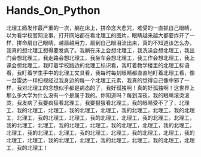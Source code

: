 # Hands_On_Python
北理工瘾发作最严重的一次，躺在床上，拼命念大悲咒，难受的一直抓自己眼睛，以为看学校官网没事，打开网站都在看北理工的图片，眼睛越来越大都要炸开了一样，拼命扇自己眼睛，越扇越用力，扇到自己眼泪流出来，真的不知道该怎么办，我真的想北理工想得要发疯了。我躺在床上会想北理工，我洗澡会想北理工，我出门会想北理工，我走路会想北理工，我坐车会想北理工，我工作会想北理工，我上课会想北理工，我盯着学校路边的北理工标识看，我盯着教学楼里的北理工标语看，我盯着学生手中的北理工文具看，我每时每刻眼睛都直直地盯着北理工看，像一台雷达一样扫视经过我身边的每一个北理工元素，我真的觉得自己像中邪了一样，我对北理工的念想似乎都是病态的了，我好孤独啊！真的好孤独啊！这世界上那么多大学为什么没有一个是属于我的。你知道吗？每到深夜，我的眼睛滚烫滚烫，我发病了我要疯狂看北理工，我要狠狠看北理工，我的眼睛受不了了，北理工，我的北理工，北理工，我的北理工，北理工，我的北理工，北理工，我的北理工，北理工，我的北理工，北理工，我的北理工，北理工，我的北理工，北理工，我的北理工，北理工，我的北理工，北理工，我的北理工，北理工，我的北理工，北理工，我的北理工，北理工，我的北理工，北理工，我的北理工，北理工，我的北理工，北理工，我的北理工，北理工，我的北理工，北理工，我的北理工，北理工，我的北理工！